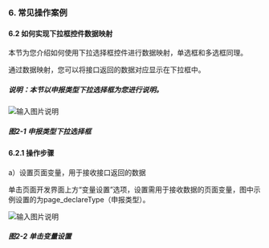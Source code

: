 ### 6. 常见操作案例

#### 6.2 如何实现下拉框控件数据映射

本节为您介绍如何使用下拉选择框控件进行数据映射，单选框和多选框同理。

通过数据映射，您可以将接口返回的数据对应显示在下拉框中。

##### 说明：本节以申报类型下拉选择框为您进行说明。

![输入图片说明](../../../images/%20SoFlu%EF%BC%88%E5%89%8D%E7%AB%AF%EF%BC%89%E5%85%A8%E8%87%AA%E5%8A%A8%E5%BC%80%E5%8F%91%E5%B9%B3%E5%8F%B0%E6%95%99%E7%A8%8B/1.%20%E6%9C%80%E6%96%B0%E7%89%88%E6%9C%AC%20-%20%E6%9B%B4%E6%96%B0%E6%97%A5%E6%9C%9F%20-%202023.01.10/6.%20%E5%B8%B8%E8%A7%81%E6%93%8D%E4%BD%9C%E6%A1%88%E4%BE%8B/2-1.png)

##### 图2-1 申报类型下拉选择框

#### 6.2.1 操作步骤

a）设置页面变量，用于接收接口返回的数据

单击页面开发界面上方“变量设置”选项，设置需用于接收数据的页面变量，图中示例设置的为page_declareType（申报类型）。

![输入图片说明](../../../images/%20SoFlu%EF%BC%88%E5%89%8D%E7%AB%AF%EF%BC%89%E5%85%A8%E8%87%AA%E5%8A%A8%E5%BC%80%E5%8F%91%E5%B9%B3%E5%8F%B0%E6%95%99%E7%A8%8B/1.%20%E6%9C%80%E6%96%B0%E7%89%88%E6%9C%AC%20-%20%E6%9B%B4%E6%96%B0%E6%97%A5%E6%9C%9F%20-%202023.01.10/6.%20%E5%B8%B8%E8%A7%81%E6%93%8D%E4%BD%9C%E6%A1%88%E4%BE%8B/2-2.png)

##### 图2-2 单击变量设置

